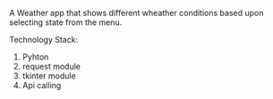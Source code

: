 A Weather app that shows different wheather conditions based upon selecting state from the menu.

Technology Stack:

1. Pyhton
2. request module
3. tkinter module
4. Api calling
